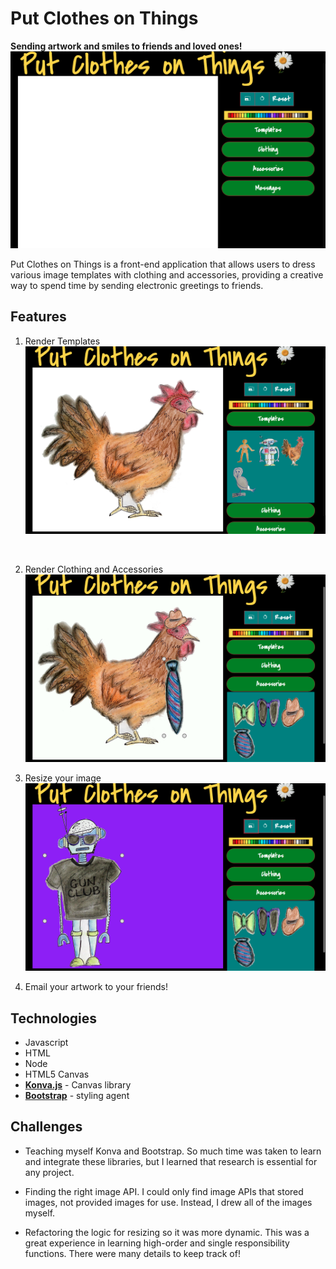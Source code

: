 # Put Clothes on Things

**Sending artwork and smiles to friends and loved ones!**
<br>
![landingpage](./assets/landing.png)

Put Clothes on Things is a front-end application that allows users to dress various image templates with clothing and accessories, providing a creative way to spend time by sending electronic greetings to friends.

## Features

1. Render Templates
![chickendemo](./assets/chickendemo.png)
<br>

2. Render Clothing and Accessories
![chickenclothesdemo](./assets/chickenclothesdemo.png)

3. Resize your image
![robotdemo](./assets/robotdemo.png)

4. Email your artwork to your friends!

## Technologies

* Javascript
* HTML
* Node
* HTML5 Canvas
* **[Konva.js](https://konvajs.github.io)** - Canvas library
* **[Bootstrap](https://getbootstrap.com/)** - styling agent

## Challenges

* Teaching myself Konva and Bootstrap. So much time was taken to learn and integrate these libraries, but I learned that research is essential for any project.

* Finding the right image API. I could only find image APIs that stored images, not provided images for use. Instead, I drew all of the images myself.

* Refactoring the logic for resizing so it was more dynamic. This was a great experience in learning high-order and single responsibility functions. There were many details to keep track of!
